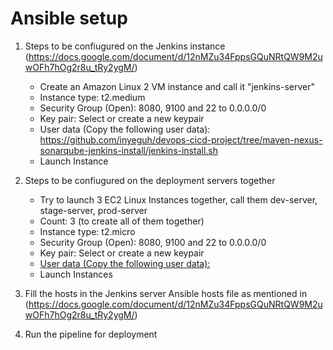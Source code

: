 # Ansible setup

1) Steps to be confiugured on the Jenkins instance (https://docs.google.com/document/d/12nMZu34FppsGQuNRtQW9M2uwOFh7hOg2r8u_tRy2ygM/)
    - Create an Amazon Linux 2 VM instance and call it "jenkins-server"
    - Instance type: t2.medium
    - Security Group (Open): 8080, 9100 and 22 to 0.0.0.0/0
    - Key pair: Select or create a new keypair
    - User data (Copy the following user data): https://github.com/inyeguh/devops-cicd-project/tree/maven-nexus-sonarqube-jenkins-install/jenkins-install.sh
    - Launch Instance

2) Steps to be confiugured on the deployment servers together
    - Try to launch 3 EC2 Linux Instances together, call them dev-server, stage-server, prod-server    
    - Count: 3 (to create all of them together)
    - Instance type: t2.micro
    - Security Group (Open): 8080, 9100 and 22 to 0.0.0.0/0
    - Key pair: Select or create a new keypair
    - [User data (Copy the following user data):](userdata.sh)
    - Launch Instances
3) Fill the hosts in the Jenkins server Ansible hosts file as mentioned in (https://docs.google.com/document/d/12nMZu34FppsGQuNRtQW9M2uwOFh7hOg2r8u_tRy2ygM/)

4) Run the pipeline for deployment

